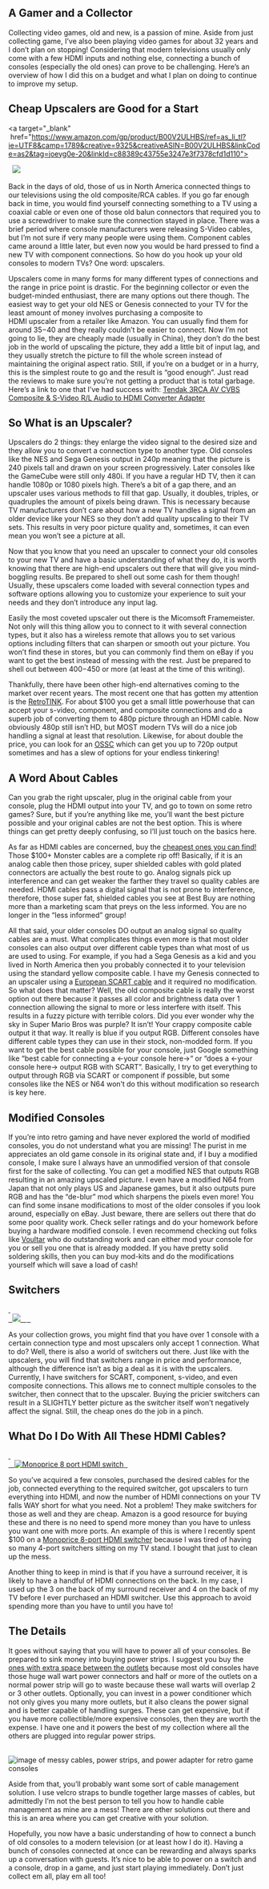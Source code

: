 ## A Gamer and a Collector

Collecting video games, old and new, is a passion of mine. Aside from just collecting game, I’ve also been playing video games for about 32 years and I don’t plan on stopping! Considering that modern televisions usually only come with a few HDMI inputs and nothing else, connecting a bunch of consoles (especially the old ones) can prove to be challenging. Here’s an overview of how I did this on a budget and what I plan on doing to continue to improve my setup.

## Cheap Upscalers are Good for a Start

<a target="_blank"  href="https://www.amazon.com/gp/product/B00V2ULHBS/ref=as_li_tl?ie=UTF8&camp=1789&creative=9325&creativeASIN=B00V2ULHBS&linkCode=as2&tag=joeyg0e-20&linkId=c88389c43755e3247e3f7378cfd1d110">
 <div class="image-container">
  <img border="0" src="//ws-na.amazon-adsystem.com/widgets/q?_encoding=UTF8&MarketPlace=US&ASIN=B00V2ULHBS&ServiceVersion=20070822&ID=AsinImage&WS=1&Format=_SL250_&tag=joeyg0e-20" >
 </div>
</a><img src="//ir-na.amazon-adsystem.com/e/ir?t=joeyg0e-20&l=am2&o=1&a=B00V2ULHBS" width="1" height="1" border="0" alt="" style="border:none !important; margin:0px !important;" />

Back in the days of old, those of us in North America connected things to our televisions using the old composite/RCA cables. If you go far enough back in time, you would find yourself connecting something to a TV using a coaxial cable or even one of those old balun connectors that required you to use a screwdriver to make sure the connection stayed in place. There was a brief period where console manufacturers were releasing S-Video cables, but I’m not sure if very many people were using them. Component cables came around a little later, but even now you would be hard pressed to find a new TV with component connections. So how do you hook up your old consoles to modern TVs? One word: upscalers.

Upscalers come in many forms for many different types of connections and the range in price point is drastic. For the beginning collector or even the budget-minded enthusiast, there are many options out there though. The easiest way to get your old NES or Genesis connected to your TV for the least amount of money involves purchasing a composite to HDMI upscaler from a retailer like Amazon. You can usually find them for around $35-$40 and they really couldn’t be easier to connect. Now I’m not going to lie, they are cheaply made (usually in China), they don’t do the best job in the world of upscaling the picture, they add a little bit of input lag, and they usually stretch the picture to fill the whole screen instead of maintaining the original aspect ratio. Still, if you’re on a budget or in a hurry, this is the simplest route to go and the result is “good enough”. Just read the reviews to make sure you’re not getting a product that is total garbage. Here’s a link to one that I’ve had success with: <a target="_blank" href="https://www.amazon.com/gp/product/B00V2ULHBS/ref=as_li_tl?ie=UTF8&camp=1789&creative=9325&creativeASIN=B00V2ULHBS&linkCode=as2&tag=joeyg0e-20&linkId=d1232d3320a1fe6d3e3ee1fc8ed2ecd5">Tendak 3RCA AV CVBS Composite &amp; S-Video R/L Audio to HDMI Converter Adapter</a><img src="//ir-na.amazon-adsystem.com/e/ir?t=joeyg0e-20&l=am2&o=1&a=B00V2ULHBS" width="1" height="1" border="0" alt="" style="border:none !important; margin:0px !important;" />

## So What is an Upscaler?

Upscalers do 2 things: they enlarge the video signal to the desired size and they allow you to convert a connection type to another type. Old consoles like the NES and Sega Genesis output in 240p meaning that the picture is 240 pixels tall and drawn on your screen progressively. Later consoles like the GameCube were still only 480i. If you have a regular HD TV, then it can handle 1080p or 1080 pixels high. There’s a bit of a gap there, and an upscaler uses various methods to fill that gap. Usually, it doubles, triples, or quadruples the amount of pixels being drawn. This is necessary because TV manufacturers don’t care about how a new TV handles a signal from an older device like your NES so they don’t add quality upscaling to their TV sets. This results in very poor picture quality and, sometimes, it can even mean you won’t see a picture at all.

Now that you know that you need an upscaler to connect your old consoles to your new TV and have a basic understanding of what they do, it is worth knowing that there are high-end upscalers out there that will give you mind-boggling results. Be prepared to shell out some cash for them though! Usually, these upscalers come loaded with several connection types and software options allowing you to customize your experience to suit your needs and they don’t introduce any input lag.

Easily the most coveted upscaler out there is the Micomsoft Framemeister. Not only will this thing allow you to connect to it with several connection types, but it also has a wireless remote that allows you to set various options including filters that can sharpen or smooth out your picture. You won’t find these in stores, but you can commonly find them on eBay if you want to get the best instead of messing with the rest. Just be prepared to shell out between $400-$450 or more (at least at the time of this writing).

Thankfully, there have been other high-end alternatives coming to the market over recent years. The most recent one that has gotten my attention is the <a href="http://www.retrotink.com/" target="_blank">RetroTINK</a>. For about $100 you get a small little powerhouse that can accept your s-video, component, and composite connections and do a superb job of converting them to 480p picture through an HDMI cable. Now obviously 480p still isn’t HD, but MOST modern TVs will do a nice job handling a signal at least that resolution. Likewise, for about double the price, you can look for an <a href="http://junkerhq.net/xrgb/index.php?title=OSSC" target="_blank">OSSC</a> which can get you up to 720p output sometimes and has a slew of options for your endless tinkering!

## A Word About Cables

Can you grab the right upscaler, plug in the original cable from your console, plug the HDMI output into your TV, and go to town on some retro games? Sure, but if you’re anything like me, you’ll want the best picture possible and your original cables are not the best option. This is where things can get pretty deeply confusing, so I’ll just touch on the basics here.

As far as HDMI cables are concerned, buy the <a href="https://www.amazon.com/gp/product/B014I8SX4Y/ref=as_li_tl?ie=UTF8&camp=1789&creative=9325&creativeASIN=B014I8SX4Y&linkCode=as2&tag=joeyg0e-20&linkId=014dffd24d786a50dc5bf6f8df0c6a2e" target="__blank">cheapest ones you can find!</a> Those $100+ Monster cables are a complete rip off! Basically, if it is an analog cable then those pricey, super shielded cables with gold plated connectors are actually the best route to go. Analog signals pick up interference and can get weaker the farther they travel so quality cables are needed. HDMI cables pass a digital signal that is not prone to interference, therefore, those super fat, shielded cables you see at Best Buy are nothing more than a marketing scam that preys on the less informed. You are no longer in the “less informed” group!

All that said, your older consoles DO output an analog signal so quality cables are a must. What complicates things even more is that most older consoles can also output over different cable types than what most of us are used to using. For example, if you had a Sega Genesis as a kid and you lived in North America then you probably connected it to your television using the standard yellow composite cable. I have my Genesis connected to an upscaler using a <a target="__blank" href="https://www.amazon.com/gp/product/B07KWH32WS/ref=as_li_tl?ie=UTF8&camp=1789&creative=9325&creativeASIN=B07KWH32WS&linkCode=as2&tag=joeyg0e-20&linkId=dd8705d59256767d573591c364d80858">European SCART cable</a> and it required no modification. So what does that matter? Well, the old composite cable is really the worst option out there because it passes all color and brightness data over 1 connection allowing the signal to more or less interfere with itself. This results in a fuzzy picture with terrible colors. Did you ever wonder why the sky in Super Mario Bros was purple? It isn’t! Your crappy composite cable output it that way. It really is blue if you output RGB. Different consoles have different cable types they can use in their stock, non-modded form. If you want to get the best cable possible for your console, just Google something like “best cable for connecting a <-your console here->“ or “does a <-your console here-> output RGB with SCART”. Basically, I try to get everything to output through RGB via SCART or component if possible, but some consoles like the NES or N64 won’t do this without modification so research is key here.

## Modified Consoles

If you’re into retro gaming and have never explored the world of modified consoles, you do not understand what you are missing! The purist in me appreciates an old game console in its original state and, if I buy a modified console, I make sure I always have an unmodified version of that console first for the sake of collecting. You can get a modified NES that outputs RGB resulting in an amazing upscaled picture. I even have a modified N64 from Japan that not only plays US and Japanese games, but it also outputs pure RGB and has the “de-blur” mod which sharpens the pixels even more! You can find some insane modifications to most of the older consoles if you look around, especially on eBay. Just beware, there are sellers out there that do some poor quality work. Check seller ratings and do your homework before buying a hardware modified console. I even recommend checking out folks like <a href="https://voultar.com/index.php?route=common/home" target="_blank">Voultar</a> who do outstanding work and can either mod your console for you or sell you one that is already modded. If you have pretty solid soldering skills, then you can buy mod-kits and do the modifications yourself which will save a load of cash!

## Switchers

<a target="_blank" href="https://www.amazon.com/gp/product/B07B9GHHH3/ref=as_li_tl?ie=UTF8&camp=1789&creative=9325&creativeASIN=B07B9GHHH3&linkCode=as2&tag=joeyg0e-20&linkId=fbfeafe413c79a74b766c2db36561690">
 <div class="image-container">
  <img border="0" src="//ws-na.amazon-adsystem.com/widgets/q?_encoding=UTF8&MarketPlace=US&ASIN=B07B9GHHH3&ServiceVersion=20070822&ID=AsinImage&WS=1&Format=_SL250_&tag=joeyg0e-20" >
  <img src="//ir-na.amazon-adsystem.com/e/ir?t=joeyg0e-20&l=am2&o=1&a=B07B9GHHH3" width="1" height="1" border="0" alt="" style="border:none !important; margin:0px !important;" />
 </div>
</a>

As your collection grows, you might find that you have over 1 console with a certain connection type and most upscalers only accept 1 connection. What to do? Well, there is also a world of switchers out there. Just like with the upscalers, you will find that switchers range in price and performance, although the difference isn’t as big a deal as it is with the upscalers. Currently, I have switchers for SCART, component, s-video, and even composite connections. This allows me to connect multiple consoles to the switcher, then connect that to the upscaler. Buying the pricier switchers can result in a SLIGHTLY better picture as the switcher itself won’t negatively affect the signal. Still, the cheap ones do the job in a pinch.

## What Do I Do With All These HDMI Cables?

<a href="https://www.amazon.com/gp/product/B003L14X3A/ref=as_li_tl?ie=UTF8&camp=1789&creative=9325&creativeASIN=B003L14X3A&linkCode=as2&tag=joeyg0e-20&linkId=dd6389bfebd3cfc43677e443406e9533" target="__blank">
 <div class="image-container">
   <img src="https://res.cloudinary.com/https-joeyg-me/image/upload/v1552515484/gaming/hdmi_switch.jpg" alt="Monoprice 8 port HDMI switch">
 </div>
</a>

So you’ve acquired a few consoles, purchased the desired cables for the job, connected everything to the required switcher, got upscalers to turn everything into HDMI, and now the number of HDMI connections on your TV falls WAY short for what you need. Not a problem! They make switchers for those as well and they are cheap. Amazon is a good resource for buying these and there is no need to spend more money than you have to unless you want one with more ports. An example of this is where I recently spent $100 on a <a target="__blank" href="https://www.amazon.com/gp/product/B003L14X3A/ref=as_li_tl?ie=UTF8&camp=1789&creative=9325&creativeASIN=B003L14X3A&linkCode=as2&tag=joeyg0e-20&linkId=dd6389bfebd3cfc43677e443406e9533">Monoprice 8-port HDMI switcher</a> because I was tired of having so many 4-port switchers sitting on my TV stand. I bought that just to clean up the mess.

Another thing to keep in mind is that if you have a surround receiver, it is likely to have a handful of HDMI connections on the back. In my case, I used up the 3 on the back of my surround receiver and 4 on the back of my TV before I ever purchased an HDMI switcher. Use this approach to avoid spending more than you have to until you have to!

## The Details

It goes without saying that you will have to power all of your consoles. Be prepared to sink money into buying power strips. I suggest you buy the <a href="https://www.amazon.com/gp/product/B01FHNBKYO/ref=as_li_tl?ie=UTF8&camp=1789&creative=9325&creativeASIN=B01FHNBKYO&linkCode=as2&tag=joeyg0e-20&linkId=51cde99afe71832ba99e12eca6e557a2" target="__blank">ones with extra space between the outlets</a> because most old consoles have those huge wall wart power connectors and half or more of the outlets on a normal power strip will go to waste because these wall warts will overlap 2 or 3 other outlets. Optionally, you can invest in a power conditioner which not only gives you many more outlets, but it also cleans the power signal and is better capable of handling surges. These can get expensive, but if you have more collectible/more expensive consoles, then they are worth the expense. I have one and it powers the best of my collection where all the others are plugged into regular power strips.

<div class="image-container">
  <img src="https://res.cloudinary.com/https-joeyg-me/image/upload/v1552515483/gaming/cable_mess.jpg" alt="image of messy cables, power strips, and power adapter for retro game consoles" onclick="openImage(`https://res.cloudinary.com/https-joeyg-me/image/upload/v1552515483/gaming/cable_mess.jpg`)">
</div>

Aside from that, you’ll probably want some sort of cable management solution. I use velcro straps to bundle together large masses of cables, but admittedly I’m not the best person to tell you how to handle cable management as mine are a mess! There are other solutions out there and this is an area where you can get creative with your solution.

Hopefully, you now have a basic understanding of how to connect a bunch of old consoles to a modern television (or at least how I do it). Having a bunch of consoles connected at once can be rewarding and always sparks up a conversation with guests. It’s nice to be able to power on a switch and a console, drop in a game, and just start playing immediately. Don’t just collect em all, play em all too!